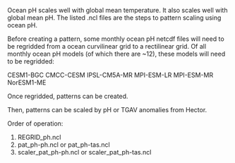 Ocean pH scales well with global mean temperature.  It also scales well with global mean pH.  The listed .ncl files are the steps to pattern scaling using ocean pH.

Before creating a pattern, some monthly ocean pH netcdf files will need to be regridded from a ocean curvilinear grid to a rectilinear grid.  Of all monthly ocean pH models (of which there are ~12), these models will need to be regridded:

CESM1-BGC
CMCC-CESM
IPSL-CM5A-MR
MPI-ESM-LR
MPI-ESM-MR
NorESM1-ME

Once regridded, patterns can be created.

Then, patterns can be scaled by pH or TGAV anomalies from Hector.


Order of operation:
1. REGRID_ph.ncl
2.  pat_ph-ph.ncl or pat_ph-tas.ncl
3.  scaler_pat_ph-ph.ncl or scaler_pat_ph-tas.ncl

 